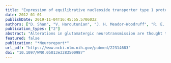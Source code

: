 ```yaml
---
title: "Expression of equilibrative nucleoside transporter type 1 protein in elderly patients with schizophrenia"
date: 2012-01-01
publishDate: 2019-11-04T16:45:55.570603Z
authors: ["D. Shan", "V. Haroutunian", "J. H. Meador-Woodruff", "R. E. McCullumsmith"]
publication_types: ["2"]
abstract: "Alterations in glutamatergic neurotransmission are thought to be involved in several psychiatric disorders, including schizophrenia. Equilibrative nucleoside transporter type 1 (ENT1) regulates glutamate levels by regulating excitatory amino acid transporter expression and activity in the brain. In this study, we investigated whether ENT1 is abnormally expressed in the brain of elderly patients with schizophrenia. We measured protein expression of ENT1 in the superior temporal gyrus (STG) and anterior cingulate cortex (ACC) in patients with schizophrenia (STG, n=22; ACC, n=34) and a comparison group (STG, n=24; ACC, n=29). We found decreased ENT1 expression in the STG in patients with schizophrenia, supporting the hypothesis of altered glutamate transport in this illness."
featured: false
publication: "*Neuroreport*"
url_pdf: "https://www.ncbi.nlm.nih.gov/pubmed/22314683"
doi: "10.1097/WNR.0b013e3283500987"
---
```


